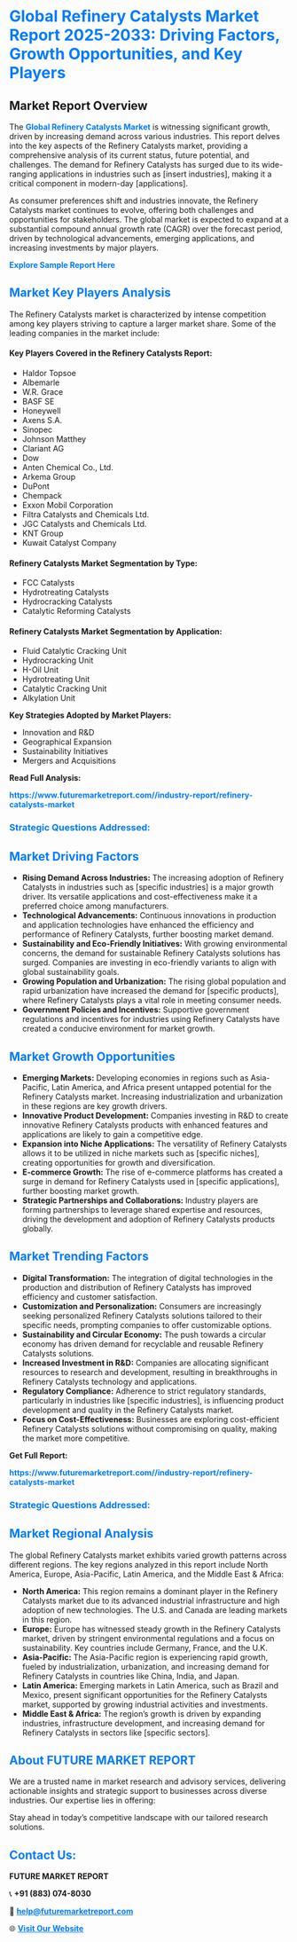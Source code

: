 <h1 style="color: #007BFF;">Global Refinery Catalysts Market Report 2025-2033: Driving Factors, Growth Opportunities, and Key Players</h1>

<section id="overview">
<h2>Market Report Overview</h2>
<p>The <a href="https://www.futuremarketreport.com//industry-report/refinery-catalysts-market" style="color: #007BFF; text-decoration: none;"><strong>Global Refinery Catalysts Market</strong></a> is witnessing significant growth, driven by increasing demand across various industries. This report delves into the key aspects of the Refinery Catalysts market, providing a comprehensive analysis of its current status, future potential, and challenges. The demand for Refinery Catalysts has surged due to its wide-ranging applications in industries such as [insert industries], making it a critical component in modern-day [applications].</p>
<p>As consumer preferences shift and industries innovate, the Refinery Catalysts market continues to evolve, offering both challenges and opportunities for stakeholders. The global market is expected to expand at a substantial compound annual growth rate (CAGR) over the forecast period, driven by technological advancements, emerging applications, and increasing investments by major players.</p>
</section>

<section id="overview">
<p><a href="https://www.futuremarketreport.com//request-sample/reportId=60101" style="color: #007BFF; text-decoration: none;"><strong>Explore Sample Report Here</strong></a></p>
</section>

<section id="key-players">
<h2 style="color: #007BFF;">Market Key Players Analysis</h2>
<p>The Refinery Catalysts market is characterized by intense competition among key players striving to capture a larger market share. Some of the leading companies in the market include:</p>
<h4>Key Players Covered in the Refinery Catalysts Report:</h4>
<ul><li>Haldor Topsoe</li><li>Albemarle</li><li>W.R. Grace</li><li>BASF SE</li><li>Honeywell</li><li>Axens S.A.</li><li>Sinopec</li><li>Johnson Matthey</li><li>Clariant AG</li><li>Dow</li><li>Anten Chemical Co., Ltd.</li><li>Arkema Group</li><li>DuPont</li><li>Chempack</li><li>Exxon Mobil Corporation</li><li>Filtra Catalysts and Chemicals Ltd.</li><li>JGC Catalysts and Chemicals Ltd.</li><li>KNT Group</li><li>Kuwait Catalyst Company</li></ul>
<h4>Refinery Catalysts Market Segmentation by Type:</h4>
<ul><li>FCC Catalysts</li><li>Hydrotreating Catalysts</li><li>Hydrocracking Catalysts</li><li>Catalytic Reforming Catalysts</li></ul>

<h4>Refinery Catalysts Market Segmentation by Application:</h4>
<ul><li>Fluid Catalytic Cracking Unit</li><li>Hydrocracking Unit</li><li>H-Oil Unit</li><li>Hydrotreating Unit</li><li>Catalytic Cracking Unit</li><li>Alkylation Unit</li></ul>
<p><strong>Key Strategies Adopted by Market Players:</strong></p>
<ul>
<li>Innovation and R&D</li>
<li>Geographical Expansion</li>
<li>Sustainability Initiatives</li>
<li>Mergers and Acquisitions</li>
</ul>
</section>

<section>
<p><strong>Read Full Analysis: </strong></p><a href="https://www.futuremarketreport.com//industry-report/refinery-catalysts-market" style="color: #007BFF; text-decoration: none;"><strong>https://www.futuremarketreport.com//industry-report/refinery-catalysts-market</strong></a>
<h3 style="color: #007BFF;">Strategic Questions Addressed:</h3>
</section>

<section id="driving-factors">
<h2 style="color: #007BFF;">Market Driving Factors</h2>
<ul>
<li><strong>Rising Demand Across Industries:</strong> The increasing adoption of Refinery Catalysts in industries such as [specific industries] is a major growth driver. Its versatile applications and cost-effectiveness make it a preferred choice among manufacturers.</li>
<li><strong>Technological Advancements:</strong> Continuous innovations in production and application technologies have enhanced the efficiency and performance of Refinery Catalysts, further boosting market demand.</li>
<li><strong>Sustainability and Eco-Friendly Initiatives:</strong> With growing environmental concerns, the demand for sustainable Refinery Catalysts solutions has surged. Companies are investing in eco-friendly variants to align with global sustainability goals.</li>
<li><strong>Growing Population and Urbanization:</strong> The rising global population and rapid urbanization have increased the demand for [specific products], where Refinery Catalysts plays a vital role in meeting consumer needs.</li>
<li><strong>Government Policies and Incentives:</strong> Supportive government regulations and incentives for industries using Refinery Catalysts have created a conducive environment for market growth.</li>
</ul>
</section>

<section id="growth-opportunities">
<h2 style="color: #007BFF;">Market Growth Opportunities</h2>
<ul>
<li><strong>Emerging Markets:</strong> Developing economies in regions such as Asia-Pacific, Latin America, and Africa present untapped potential for the Refinery Catalysts market. Increasing industrialization and urbanization in these regions are key growth drivers.</li>
<li><strong>Innovative Product Development:</strong> Companies investing in R&D to create innovative Refinery Catalysts products with enhanced features and applications are likely to gain a competitive edge.</li>
<li><strong>Expansion into Niche Applications:</strong> The versatility of Refinery Catalysts allows it to be utilized in niche markets such as [specific niches], creating opportunities for growth and diversification.</li>
<li><strong>E-commerce Growth:</strong> The rise of e-commerce platforms has created a surge in demand for Refinery Catalysts used in [specific applications], further boosting market growth.</li>
<li><strong>Strategic Partnerships and Collaborations:</strong> Industry players are forming partnerships to leverage shared expertise and resources, driving the development and adoption of Refinery Catalysts products globally.</li>
</ul>
</section>

<section id="trending-factors">
<h2 style="color: #007BFF;">Market Trending Factors</h2>
<ul>
<li><strong>Digital Transformation:</strong> The integration of digital technologies in the production and distribution of Refinery Catalysts has improved efficiency and customer satisfaction.</li>
<li><strong>Customization and Personalization:</strong> Consumers are increasingly seeking personalized Refinery Catalysts solutions tailored to their specific needs, prompting companies to offer customizable options.</li>
<li><strong>Sustainability and Circular Economy:</strong> The push towards a circular economy has driven demand for recyclable and reusable Refinery Catalysts solutions.</li>
<li><strong>Increased Investment in R&D:</strong> Companies are allocating significant resources to research and development, resulting in breakthroughs in Refinery Catalysts technology and applications.</li>
<li><strong>Regulatory Compliance:</strong> Adherence to strict regulatory standards, particularly in industries like [specific industries], is influencing product development and quality in the Refinery Catalysts market.</li>
<li><strong>Focus on Cost-Effectiveness:</strong> Businesses are exploring cost-efficient Refinery Catalysts solutions without compromising on quality, making the market more competitive.</li>
</ul>
</section>

<section>
<p><strong>Get Full Report: </strong></p><a href="https://www.futuremarketreport.com//industry-report/refinery-catalysts-market" style="color: #007BFF; text-decoration: none;"><strong>https://www.futuremarketreport.com//industry-report/refinery-catalysts-market</strong></a>
<h3 style="color: #007BFF;">Strategic Questions Addressed:</h3>
</section>


<section id="regional-analysis">
<h2 style="color: #007BFF;">Market Regional Analysis</h2>
<p>The global Refinery Catalysts market exhibits varied growth patterns across different regions. The key regions analyzed in this report include North America, Europe, Asia-Pacific, Latin America, and the Middle East & Africa:</p>
<ul>
<li><strong>North America:</strong> This region remains a dominant player in the Refinery Catalysts market due to its advanced industrial infrastructure and high adoption of new technologies. The U.S. and Canada are leading markets in this region.</li>
<li><strong>Europe:</strong> Europe has witnessed steady growth in the Refinery Catalysts market, driven by stringent environmental regulations and a focus on sustainability. Key countries include Germany, France, and the U.K.</li>
<li><strong>Asia-Pacific:</strong> The Asia-Pacific region is experiencing rapid growth, fueled by industrialization, urbanization, and increasing demand for Refinery Catalysts in countries like China, India, and Japan.</li>
<li><strong>Latin America:</strong> Emerging markets in Latin America, such as Brazil and Mexico, present significant opportunities for the Refinery Catalysts market, supported by growing industrial activities and investments.</li>
<li><strong>Middle East & Africa:</strong> The region’s growth is driven by expanding industries, infrastructure development, and increasing demand for Refinery Catalysts in sectors like [specific sectors].</li>
</ul>
</section>

<footer>
<h2 style="color: #007BFF;">About FUTURE MARKET REPORT</h2>
<p>We are a trusted name in market research and advisory services, delivering actionable insights and strategic support to businesses across diverse industries. Our expertise lies in offering:</p>

<p>Stay ahead in today’s competitive landscape with our tailored research solutions.</p>

<h2 style="color: #007BFF;">Contact Us:</h2>
<p><strong>FUTURE MARKET REPORT</strong></p>
<p>📞 <strong>+91 (883) 074-8030</strong></p>
<p>📧 <strong><a href="mailto:help@futuremarketreport.com" style="color: #007BFF;">help@futuremarketreport.com</a></strong></p>
<p>🌐 <strong><a href="https://www.futuremarketreport.com/" style="color: #007BFF;">Visit Our Website</a></strong></p>
</footer>